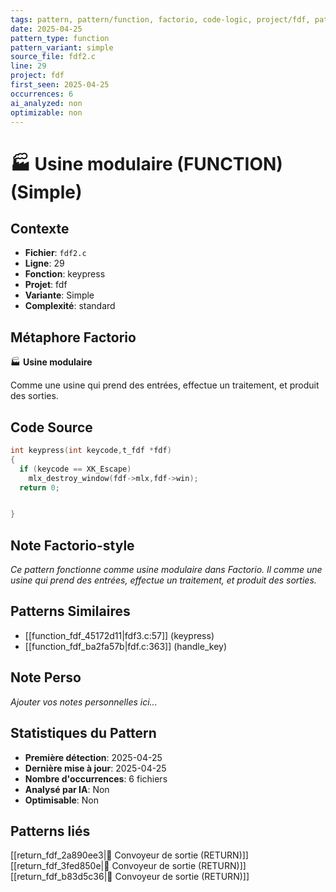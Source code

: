 ```yaml
---
tags: pattern, pattern/function, factorio, code-logic, project/fdf, pattern/variant/simple
date: 2025-04-25
pattern_type: function
pattern_variant: simple
source_file: fdf2.c
line: 29
project: fdf
first_seen: 2025-04-25
occurrences: 6
ai_analyzed: non
optimizable: non
---
```


# 🏭 Usine modulaire (FUNCTION) (Simple)

## Contexte
- **Fichier**: `fdf2.c`
- **Ligne**: 29
- **Fonction**: keypress
- **Projet**: fdf
- **Variante**: Simple
- **Complexité**: standard

## Métaphore Factorio
🏭 **Usine modulaire**

Comme une usine qui prend des entrées, effectue un traitement, et produit des sorties.

## Code Source
```c
int keypress(int keycode,t_fdf *fdf)
{
  if (keycode == XK_Escape)
    mlx_destroy_window(fdf->mlx,fdf->win);
  return 0;


}
```

## Note Factorio-style
*Ce pattern fonctionne comme usine modulaire dans Factorio. Il comme une usine qui prend des entrées, effectue un traitement, et produit des sorties.*

## Patterns Similaires
- [[function_fdf_45172d11|fdf3.c:57]] (keypress)
- [[function_fdf_ba2fa57b|fdf.c:363]] (handle_key)

## Note Perso
*Ajouter vos notes personnelles ici...*

## Statistiques du Pattern
- **Première détection**: 2025-04-25
- **Dernière mise à jour**: 2025-04-25
- **Nombre d'occurrences**: 6 fichiers
- **Analysé par IA**: Non
- **Optimisable**: Non

## Patterns liés
[[return_fdf_2a890ee3|🚚 Convoyeur de sortie (RETURN)]]
[[return_fdf_3fed850e|🚚 Convoyeur de sortie (RETURN)]]
[[return_fdf_b83d5c36|🚚 Convoyeur de sortie (RETURN)]]
